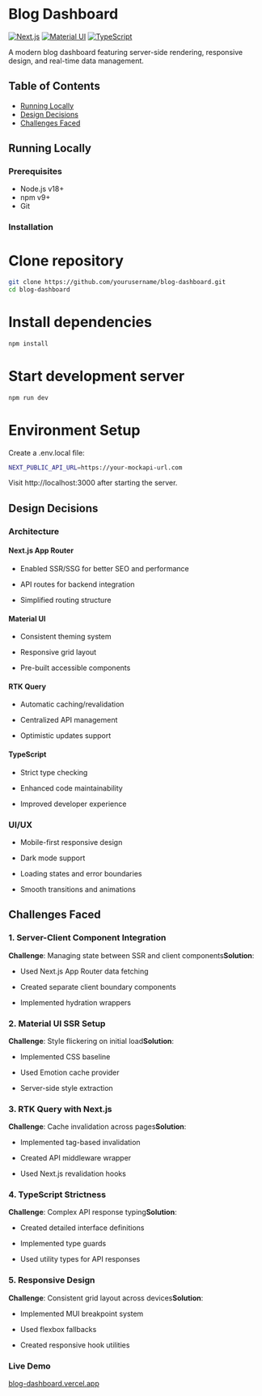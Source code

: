 # Blog Dashboard

[![Next.js](https://img.shields.io/badge/Next.js-13.4+-black?logo=next.js)](https://nextjs.org/)
[![Material UI](https://img.shields.io/badge/Material_UI-5.14-blue?logo=mui)](https://mui.com/)
[![TypeScript](https://img.shields.io/badge/TypeScript-5.0+-3178C6?logo=typescript)](https://www.typescriptlang.org/)

A modern blog dashboard featuring server-side rendering, responsive design, and real-time data management.

## Table of Contents
- [Running Locally](#running-locally)
- [Design Decisions](#design-decisions)
- [Challenges Faced](#challenges-faced)

## Running Locally

### Prerequisites
- Node.js v18+
- npm v9+
- Git

### Installation
# Clone repository
```bash
git clone https://github.com/yourusername/blog-dashboard.git
cd blog-dashboard
```
# Install dependencies
```bash
npm install
```
# Start development server
```bash
npm run dev
```
# Environment Setup
Create a .env.local file:
```bash
NEXT_PUBLIC_API_URL=https://your-mockapi-url.com
```

Visit http://localhost:3000 after starting the server.

Design Decisions
----------------

### Architecture

#### **Next.js App Router**

*   Enabled SSR/SSG for better SEO and performance
    
*   API routes for backend integration
    
*   Simplified routing structure
    

#### **Material UI**

*   Consistent theming system
    
*   Responsive grid layout
    
*   Pre-built accessible components
    

#### **RTK Query**

*   Automatic caching/revalidation
    
*   Centralized API management
    
*   Optimistic updates support
    

#### **TypeScript**

*   Strict type checking
    
*   Enhanced code maintainability
    
*   Improved developer experience
    

### UI/UX

*   Mobile-first responsive design
    
*   Dark mode support
    
*   Loading states and error boundaries
    
*   Smooth transitions and animations
    

Challenges Faced
----------------

### 1\. Server-Client Component Integration

**Challenge**: Managing state between SSR and client components**Solution**:

*   Used Next.js App Router data fetching
    
*   Created separate client boundary components
    
*   Implemented hydration wrappers
    

### 2\. Material UI SSR Setup

**Challenge**: Style flickering on initial load**Solution**:

*   Implemented CSS baseline
    
*   Used Emotion cache provider
    
*   Server-side style extraction
    

### 3\. RTK Query with Next.js

**Challenge**: Cache invalidation across pages**Solution**:

*   Implemented tag-based invalidation
    
*   Created API middleware wrapper
    
*   Used Next.js revalidation hooks
    

### 4\. TypeScript Strictness

**Challenge**: Complex API response typing**Solution**:

*   Created detailed interface definitions
    
*   Implemented type guards
    
*   Used utility types for API responses
    

### 5\. Responsive Design

**Challenge**: Consistent grid layout across devices**Solution**:

*   Implemented MUI breakpoint system
    
*   Used flexbox fallbacks
    
*   Created responsive hook utilities
    

### Live Demo

[blog-dashboard.vercel.app](https://blog-dashboard.vercel.app)